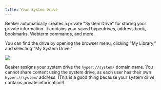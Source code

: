 ```yaml
---
title: Your System Drive
---
```


Beaker automatically creates a private "System Drive" for storing your private information. It contains your saved hyperdrives, address book, bookmarks, Webterm commands, and more.

You can find the drive by opening the browser menu, clicking "My Library," and selecting "My System Drive."

<img className="centered" src="/img/browser-menu-system-drive.png" />

Beaker assigns your system drive the `hyper://system/` domain name. You cannot share content using the system drive, as each user has their own `hyper://system/` address. (This is a good thing because your system drive contains private information!)
